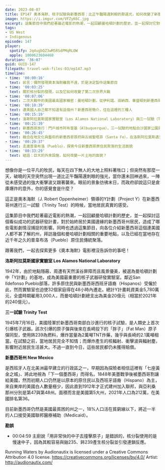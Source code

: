 ```yaml
---
date: 2023-08-07
title: EP147 奧本海默、核子試驗與新墨西哥：比正午豔陽還刺眼的那道光，如何改變了新墨西哥人的生活？
image: https://i.imgur.com/VFZyK6C.jpg
excerpt: 這集節目中我們趁著最近電影的熱潮，一起回顧曼哈頓計劃的歷史，並一起探討它對新墨西哥州居民的影響，同時也向各位介紹這個連美國人都不甚了解的州。跟著我們，一起去探索更多《奧本海默》電影裡沒告訴你的事吧！
tags:
- US West
- Indigenous
episode: 147
player:
  spotify: 2q4ugbQZ3wM5RSdPMqRLOW
  apple: 1000623604460
duration: '36:07'
guid: GUID-147
filepath: travel-wok-files-03/ep147.mp3
timeline:
- time: '00:00:16'
  text: 前言：偶然發現奧本海默離我不遠，於是決定製作這集節目
- time: '00:03:25'
  text: 關於核分裂的發現，以及它如何改變了第二次世界大戰
- time: '00:07:06'
  text: 二次大戰中的美國最高國家機密：曼哈頓計劃，從伊利諾、田納西、華盛頓到新墨西哥
- time: '00:10:39'
  text: 連美國人自己都不知道有這個州？新墨西哥簡介，住在這裡的三種人
- time: '00:15:19'
  text: 洛斯阿拉莫斯國家實驗室（Los Alamos National Laboratory）與三一試驗（Trinity Test），如何改變了新墨西哥人的生活
- time: '00:21:39'
  text: 新墨西哥旅行：門戶城市阿布奎基（Albuquerque），三一試驗的地點白沙國家公園與導彈靶場（White Sands National Park & Missile Range）
- time: '00:26:45'
  text: 融合在地文化與藝術的新墨西哥首府與古城聖塔菲（Santa Fe），在洛斯阿拉莫斯遇見奧本海默
- time: '00:29:37'
  text: 走進普韋布洛（Pueblo），探索今日新墨西哥原住民聚落的生活面貌
- time: '00:33:29'
  text: 結語：巨大的外來設施，如何改變一片土地的面貌？
---
```

想像你是一位平凡的牧民，每天在四下無人的大地上照料著牲口；但突然有那麼一天，破曉的天空突然出現一道比正午豔陽還刺眼的強光，當你還未回神過來，一陣從未感受過的強大衝擊波又跟著襲來。眼前的景象彷彿末日，而政府卻說這只是倉庫爆炸的意外，你的感覺會是什麼？

這正是奧本海默（J. Robert Oppenheimer）領導的Y計劃（Project Y）在新墨西哥州進行三一試驗（Trinity Test）的時候，當地居民真實的感受。

這集節目中我們趁著最近電影的熱潮，一起回顧曼哈頓計劃的歷史，並一起探討這個看似成功的武器研發計畫，對於始終居於美國邊緣的新墨西哥州居民，造成了哪些電影劇情沒捕捉的影響。同時也透過這集節目，向各位介紹新墨西哥這個連美國人都不甚了解的州，拜訪幾個和曼哈頓計劃相關的重要地點，以及已經在當地存在近千年之久的普韋布洛（Pueblo）原住民傳統聚落。

跟著我們，一起去探索更多《奧本海默》電影裡沒告訴你的事吧！

**洛斯阿拉莫斯國家實驗室 Los Alamos National Laboratory**

1942年，由於地點隱蔽、周遭有天然溪谷屏障而且風景優美，被選為曼哈頓計劃中「Y計劃」的基地，成為美國最重要的核子武器研發實驗室。鄰近San Ildefonso Pueblo部落，許多原住民與新墨西哥西班牙語裔（Hispanos）受僱於此，然而實驗室也迫使32個家庭得在48小時內遷走。總計Y計畫耗資美金5,780萬元，全盛時期雇用3,000人，而曼哈頓計劃總支出為美金20億元（相當於2021年的240億元）。

**三一試驗 Trinity Test**

1945年7月16日，美國陸軍於新墨西哥南部白沙進行的核子試驗，是人類史上首次引爆核子武器。該次引爆的原子彈與後來在長崎投下的「胖子」（Fat Man）原子彈同型，使用鈽239為燃料，爆炸當量為2萬噸TNT炸藥，幾乎與長崎的2.1萬噸相當。在試驗之前，當地居民完全不知情；而爆炸產生的核輻射、衝擊波與輻射塵，影響附近居民生活甚大。不過一直到今日，這些居民都仍未獲得賠償。

**新墨西哥州 New Mexico**

是西班牙人在北美洲最早建立的行政區之一，早期因為探險者相信這裡有「七座黃金之城」、將此地視為「下一個墨西哥」而得名。1848年美墨戰爭後被墨西哥割讓給美國，然而初期人口仍然是以原本的原住民以及西班牙語裔（Hispano）為主，來自東岸的美國白人數量極少，因此直到1912年才正式建州加入聯邦，與亞利桑那州分別是第47與第48州。面積而言是美國第5大州，2021年人口為212萬，在美國排名第36。

目前新墨西哥仍然是美國最貧困的州之一，18%人口活在貧窮線以下，將近一半的人口接受美國聯邦醫療補助（Medicaid）。

**勘誤**

* 00:04:59 主廚說「用非常快的中子去撞擊原子」是錯誤的，核分裂使用的是慢速中子，因為其較容易與鈾235、鈽239產生核分裂並引發連鎖反應。

Running Waters by Audionautix is licensed under a Creative Commons Attribution 4.0 license. https://creativecommons.org/licenses/by/4.0/ Artist: http://audionautix.com/